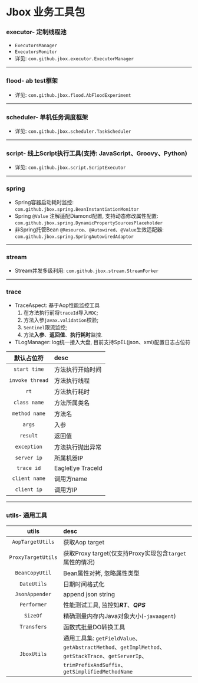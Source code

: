 # Jbox 业务工具包

### executor- 定制线程池
- `ExecutorsManager`
- `ExecutorsMonitor`
- 详见: `com.github.jbox.executor.ExecutorManager`

---
### flood- ab test框架
- 详见: `com.github.jbox.flood.AbFloodExperiment`

---
### scheduler- 单机任务调度框架
- 详见: `com.github.jbox.scheduler.TaskScheduler`

---
### script- 线上Script执行工具(支持: JavaScript、Groovy、Python)
- 详见: `com.github.jbox.script.ScriptExecutor`

---
### spring
- Spring容器启动耗时监控: `com.github.jbox.spring.BeanInstantiationMonitor`
- Spring `@Value` 注解适配Diamond配置, 支持动态修改属性配置: `com.github.jbox.spring.DynamicPropertySourcesPlaceholder`
- 非Spring托管Bean `@Resource`、`@Autowired`、`@Value`生效适配器: `com.github.jbox.spring.SpringAutowiredAdaptor`

---
### stream
- Stream并发多级利用: `com.github.jbox.stream.StreamForker`

---
### trace
- TraceAspect: 基于Aop性能监控工具
    1. 在方法执行前将`traceId`导入`MDC`;
    2. 方法入参`javax.validation`校验;
    3. `Sentinel`限流监控;
    4. 方法**入参**、**返回值**、**执行耗时**监控.
- TLogManager: log统一接入大盘, 目前支持SpEL(json、xml)配置日志占位符

| 默认占位符 | desc |
| :------: | :-------- |
| `start time`    | 方法执行开始时间 |
| `invoke thread` | 方法执行线程 |
| `rt`            | 方法执行耗时 |
| `class name`    | 方法所属类名 |
| `method name`   | 方法名 |
| `args`          | 入参 |
| `result`        | 返回值 |
| `exception`     | 方法执行抛出异常 |
| `server ip`     | 所属机器IP |
| `trace id`      | EagleEye TraceId | 
| `client name`   | 调用方name |
| `client ip`     | 调用方IP |

---
### utils- 通用工具

| utils | desc |
| :------: | :-------- |
| `AopTargetUtils`   | 获取Aop target |
| `ProxyTargetUtils` | 获取Proxy target(仅支持Proxy实现包含`target`属性的情况) |
| `BeanCopyUtil` | Bean属性对拷, 忽略属性类型 |
| `DateUtils` | 日期时间格式化 |
| `JsonAppender` | append json string |
| `Performer` | 性能测试工具, 监控如***RT***、***QPS*** |
| `SizeOf` | 精确测量内存内Java对象大小(`-javaagent`) |
| `Transfers` | 函数式批量DO转换工具 |
| `JboxUtils` | 通用工具集: `getFieldValue`、`getAbstractMethod`、`getImplMethod`、`getStackTrace`、`getServerIp`、`trimPrefixAndSuffix`、`getSimplifiedMethodName` |